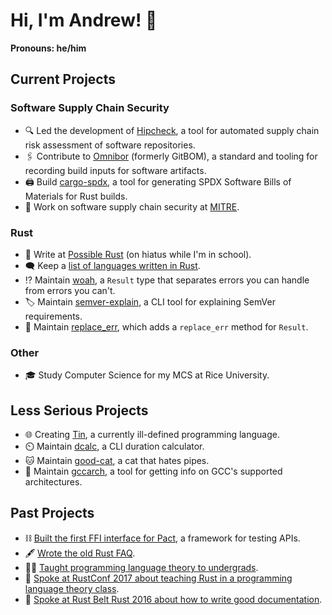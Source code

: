 # Hi, I'm Andrew! :wave:

__Pronouns: he/him__

## Current Projects

### Software Supply Chain Security

- 🔍 Led the development of [Hipcheck][hipcheck], a tool for automated supply chain risk assessment of software repositories.
- 🖇️ Contribute to [Omnibor][omnibor] (formerly GitBOM), a standard and tooling for recording build inputs for software artifacts.
- 🖨️ Build [cargo-spdx][cargo-spdx], a tool for generating SPDX Software Bills of Materials for Rust builds.
- 🔧 Work on software supply chain security at [MITRE][mitre].

### Rust

- 🦀 Write at [Possible Rust][poss] (on hiatus while I'm in school).
- 🗨️ Keep a [list of languages written in Rust][langs].
- ⁉️ Maintain [woah][woah], a `Result` type that separates errors you can handle from errors you can't.
- 🏷️ Maintain [semver-explain][semver-explain], a CLI tool for explaining SemVer requirements.
- 🛑 Maintain [replace_err][replace_err], which adds a `replace_err` method for `Result`.

### Other

- 🎓 Study Computer Science for my MCS at Rice University.

## Less Serious Projects

- 🌐 Creating [Tin][tin], a currently ill-defined programming language.
- ⏲️ Maintain [dcalc][dcalc], a CLI duration calculator.
- 🐱 Maintain [good-cat][good-cat], a cat that hates pipes.
- 📎 Maintain [gccarch][gccarch], a tool for getting info on GCC's supported architectures.

## Past Projects

- ⛓️ [Built the first FFI interface for Pact](https://github.com/pact-foundation/pact-reference/pull/97), a framework for testing APIs.
- 🖋️ [Wrote the old Rust FAQ](https://github.com/rust-lang/prev.rust-lang.org/pull/202).
- 👨‍🏫 [Taught programming language theory to undergrads][proglangs].
- 🎒 [Spoke at RustConf 2017 about teaching Rust in a programming language theory class](https://www.youtube.com/watch?v=0PhfaFkzdBA).
- 📖 [Spoke at Rust Belt Rust 2016 about how to write good documentation](https://www.youtube.com/watch?v=Wz2oFEDwiOk).

[hipcheck]: https://github.com/mitre/hipcheck
[mitre]: https://mitre.org
[rust]: https://rust-lang.org
[poss]: https://www.possiblerust.com
[mentor]: https://rustbeginners.github.io/awesome-rust-mentors/
[twitter]: https://twitter.com/alilleybrinker
[langs]: https://github.com/alilleybrinker/langs-in-rust
[woah]: https://github.com/alilleybrinker/woah/
[mentoring_page]: https://github.com/alilleybrinker/alilleybrinker/blob/master/MENTORING.md
[migrate]: https://gist.github.com/alilleybrinker/4ed6badfa317cd6d5e9f74c95d71309a
[tin]: https://github.com/alilleybrinker/tin
[skej]: https://github.com/alilleybrinker/skej
[dcalc]: https://github.com/alilleybrinker/dcalc
[semver-explain]: https://github.com/alilleybrinker/semver-explain
[good-cat]: https://github.com/alilleybrinker/good-cat
[replace_err]: https://github.com/alilleybrinker/replace_err
[gccarch]: https://github.com/alilleybrinker/gccarch
[omnibor]: https://github.com/omnibor/gitbom-rs
[cargo-spdx]: https://github.com/alilleybrinker/cargo-spdx
[proglangs]: https://github.com/alilleybrinker/programming-languages-course
